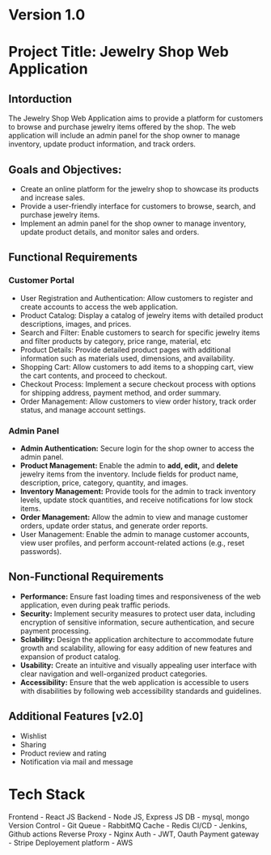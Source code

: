 # Version 1.0 


# Project Title: Jewelry Shop Web Application

## Intorduction
The Jewelry Shop Web Application aims to provide a platform for customers to browse and purchase jewelry items offered by the shop. The web application will include an admin panel for the shop owner to manage inventory, update product information, and track orders.

## Goals and Objectives:

- Create an online platform for the jewelry shop to showcase its products and increase sales.
- Provide a user-friendly interface for customers to browse, search, and purchase jewelry items.
- Implement an admin panel for the shop owner to manage inventory, update product details, and monitor sales and orders.

## Functional Requirements

### Customer Portal

- User Registration and Authentication: Allow customers to register and create accounts to access the web application.
- Product Catalog: Display a catalog of jewelry items with detailed product descriptions, images, and prices.
- Search and Filter: Enable customers to search for specific jewelry items and filter products by category, price range, material, etc
- Product Details: Provide detailed product pages with additional information such as materials used, dimensions, and availability.
- Shopping Cart: Allow customers to add items to a shopping cart, view the cart contents, and proceed to checkout.
- Checkout Process: Implement a secure checkout process with options for shipping address, payment method, and order summary.
- Order Management: Allow customers to view order history, track order status, and manage account settings.

### Admin Panel

- **Admin Authentication:** Secure login for the shop owner to access the admin panel.
- **Product Management:** Enable the admin to **add, edit,** and **delete** jewelry items from the inventory. Include fields for product name, description, price, category, quantity, and images.
- **Inventory Management:** Provide tools for the admin to track inventory levels, update stock quantities, and receive notifications for low stock items.
- **Order Management:** Allow the admin to view and manage customer orders, update order status, and generate order reports.
- User Management: Enable the admin to manage customer accounts, view user profiles, and perform account-related actions (e.g., reset passwords).


## Non-Functional Requirements

- **Performance:** Ensure fast loading times and responsiveness of the web application, even during peak traffic periods.
- **Security:** Implement security measures to protect user data, including encryption of sensitive information, secure authentication, and secure payment processing.
- **Sclability:** Design the application architecture to accommodate future growth and scalability, allowing for easy addition of new features and expansion of product catalog.
- **Usability:** Create an intuitive and visually appealing user interface with clear navigation and well-organized product categories.
- **Accessibility:** Ensure that the web application is accessible to users with disabilities by following web accessibility standards and guidelines.

## Additional Features [v2.0]

- Wishlist
- Sharing
- Product review and rating
- Notification via mail and message


# Tech Stack

Frontend - React JS
Backend - Node JS, Express JS
DB - mysql, mongo
Version Control - Git
Queue - RabbitMQ
Cache - Redis
CI/CD - Jenkins, Github actions
Reverse Proxy - Nginx
Auth - JWT, Oauth
Payment gateway - Stripe
Deployement platform - AWS


